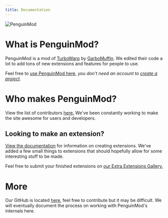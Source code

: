 ```yaml
---
title: Documentation
---
```


<img src="img/favicon.png" alt="PenguinMod"></img>

# What is PenguinMod?

PenguinMod is a mod of [TurboWarp](https://turbowarp.org/) by [GarboMuffin](https://github.com/GarboMuffin).
We edited their code a lot to add tons of new extensions and features for people to use.

Feel free to [use PenguinMod here](https://penguinmod.com/), *you don't need an account to [create a project](https://studio.penguinmod.com/editor.html).*

# Who makes PenguinMod?

View the list of contributors [here.](https://studio.penguinmod.com/credits.html)
We've been constantly working to make the site awesome for users and developers.

## Looking to make an extension?

[View the documentation](/development/extensions/introduction) for information on creating extensions.
We've added a few small things to extensions that should hopefully allow for some interesting stuff to be made.

Feel free to submit your finished extensions on [our Extra Extensions Gallery.](https://github.com/PenguinMod/PenguinMod-ExtensionsGallery/)

# More

Our GitHub is located [here](https://github.com/PenguinMod/), feel free to contribute but it may be difficult.
We will eventually document the process on working with PenguinMod's internals here.